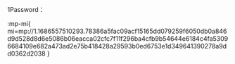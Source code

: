 1Password：

:mp-mi{ mi=mp://1.1686557510293.78386a5fac09acf15165dd079259f6050db0a846d9d528d8d6e5086b06eacca02cfc7f11f296ba4cfb9b54644e6184c4fa53096684109e682a473ad2e75b418428a29593b0ed6753e1d349641390278a9dd0362d2038 }
